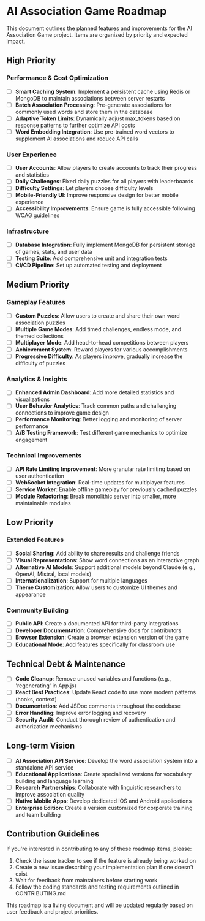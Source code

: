 # AI Association Game Roadmap

This document outlines the planned features and improvements for the AI Association Game project. Items are organized by priority and expected impact.

## High Priority

### Performance & Cost Optimization
- [ ] **Smart Caching System**: Implement a persistent cache using Redis or MongoDB to maintain associations between server restarts
- [ ] **Batch Association Processing**: Pre-generate associations for commonly used words and store them in the database
- [ ] **Adaptive Token Limits**: Dynamically adjust max_tokens based on response patterns to further optimize API costs
- [ ] **Word Embedding Integration**: Use pre-trained word vectors to supplement AI associations and reduce API calls

### User Experience
- [ ] **User Accounts**: Allow players to create accounts to track their progress and statistics
- [ ] **Daily Challenges**: Fixed daily puzzles for all players with leaderboards
- [ ] **Difficulty Settings**: Let players choose difficulty levels
- [ ] **Mobile-Friendly UI**: Improve responsive design for better mobile experience
- [ ] **Accessibility Improvements**: Ensure game is fully accessible following WCAG guidelines

### Infrastructure
- [ ] **Database Integration**: Fully implement MongoDB for persistent storage of games, stats, and user data
- [ ] **Testing Suite**: Add comprehensive unit and integration tests
- [ ] **CI/CD Pipeline**: Set up automated testing and deployment

## Medium Priority

### Gameplay Features
- [ ] **Custom Puzzles**: Allow users to create and share their own word association puzzles
- [ ] **Multiple Game Modes**: Add timed challenges, endless mode, and themed collections
- [ ] **Multiplayer Mode**: Add head-to-head competitions between players
- [ ] **Achievement System**: Reward players for various accomplishments
- [ ] **Progressive Difficulty**: As players improve, gradually increase the difficulty of puzzles

### Analytics & Insights
- [ ] **Enhanced Admin Dashboard**: Add more detailed statistics and visualizations
- [ ] **User Behavior Analytics**: Track common paths and challenging connections to improve game design
- [ ] **Performance Monitoring**: Better logging and monitoring of server performance
- [ ] **A/B Testing Framework**: Test different game mechanics to optimize engagement

### Technical Improvements
- [ ] **API Rate Limiting Improvement**: More granular rate limiting based on user authentication
- [ ] **WebSocket Integration**: Real-time updates for multiplayer features
- [ ] **Service Worker**: Enable offline gameplay for previously cached puzzles
- [ ] **Module Refactoring**: Break monolithic server into smaller, more maintainable modules

## Low Priority

### Extended Features
- [ ] **Social Sharing**: Add ability to share results and challenge friends
- [ ] **Visual Representations**: Show word connections as an interactive graph
- [ ] **Alternative AI Models**: Support additional models beyond Claude (e.g., OpenAI, Mistral, local models)
- [ ] **Internationalization**: Support for multiple languages
- [ ] **Theme Customization**: Allow users to customize UI themes and appearance

### Community Building
- [ ] **Public API**: Create a documented API for third-party integrations
- [ ] **Developer Documentation**: Comprehensive docs for contributors
- [ ] **Browser Extension**: Create a browser extension version of the game
- [ ] **Educational Mode**: Add features specifically for classroom use

## Technical Debt & Maintenance

- [ ] **Code Cleanup**: Remove unused variables and functions (e.g., 'regenerating' in App.js)
- [ ] **React Best Practices**: Update React code to use more modern patterns (hooks, context)
- [ ] **Documentation**: Add JSDoc comments throughout the codebase
- [ ] **Error Handling**: Improve error logging and recovery
- [ ] **Security Audit**: Conduct thorough review of authentication and authorization mechanisms

## Long-term Vision

- [ ] **AI Association API Service**: Develop the word association system into a standalone API service
- [ ] **Educational Applications**: Create specialized versions for vocabulary building and language learning
- [ ] **Research Partnerships**: Collaborate with linguistic researchers to improve association quality
- [ ] **Native Mobile Apps**: Develop dedicated iOS and Android applications
- [ ] **Enterprise Edition**: Create a version customized for corporate training and team building

## Contribution Guidelines

If you're interested in contributing to any of these roadmap items, please:

1. Check the issue tracker to see if the feature is already being worked on
2. Create a new issue describing your implementation plan if one doesn't exist
3. Wait for feedback from maintainers before starting work
4. Follow the coding standards and testing requirements outlined in CONTRIBUTING.md

This roadmap is a living document and will be updated regularly based on user feedback and project priorities.